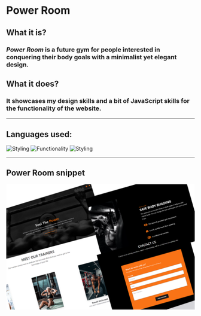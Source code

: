 <!--Heading -->
# **Power Room**

<!--About web application -->
## What it is?

### _Power Room_ is a future gym for people interested in conquering their body goals with a minimalist yet elegant design.

## What it does?

### It showcases my design skills and a bit of JavaScript skills for the functionality of the website.

***
<!--Technolgies -->
## **Languages used:**

![Styling](https://img.shields.io/badge/Styling-Tailwindcss-blue)
![Functionality](https://img.shields.io/badge/funtionality-JavaScript-yellow)
![Styling](https://img.shields.io/badge/Styling-cdnjs-orange)

---
<!--Screenshot -->
## **Power Room snippet**
![Pic](./assets/img/Gym.png)
